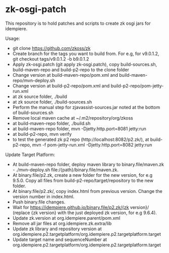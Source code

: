 # zk-osgi-patch
This repository is to hold patches and scripts to create zk osgi jars for idempiere. 

Usage:
* git clone https://github.com/zkoss/zk
* Create branch for the tags you want to build from. For e.g, for v9.0.1.2, git checkout tags/v9.0.1.2 -b b9.0.1.2
* Apply zk-osgi.patch (git apply zk-osgi.patch), copy build-sources.sh, build-maven-repo and build-p2-repo to the clone folder
* Change version at build-maven-repo/pom.xml and build-maven-repo/mvn-deploy.sh
* Change version at build-p2-repo/pom.xml and build-p2-repo/pom-jetty-run.xml
* at zk source folder, ./build
* at zk source folder, ./build-sources.sh
* Perform the manual step for zjavassist-sources.jar noted at the bottom of build-sources.sh
* Remove local maven cache at ~/.m2/repository/org/zkoss
* at build-maven-repo folder, ./build.sh
* at build-maven-repo folder, mvn -Djetty.http.port=8081 jetty:run
* at build-p2-repo, mvn verify
* to test the generated zk p2 repo (http://localhost:8082/p2.zk/), at build-p2-repo, mvn -f pom-jetty-run.xml -Djetty.http.port=8082 jetty:run

Update Target Platform:
* At build-maven-repo folder, deploy maven library to binary.file/maven.zk - ./mvn-deploy.sh file:/{path}/binary.file/maven.zk.
* At binary.file/p2.zk, create a new folder for the new version, for e.g 9.5.0. Copy all files from build-p2-repo/target/repository to the new folder.
* At binary.file/p2.zk/<new version>, copy index.html from previous version. Change the version number in index.html.
* Push binary.file changes.
* Wait for https://idempiere.github.io/binary.file/p2.zk/{zk version}/ (replace {zk version} with the just deployed zk version, for e.g 9.6.4).
* Update zk.version at org.idempiere.parent/pom.xml
* Remove all jar files at org.idempiere.zk.extra/lib
* Update zk library and repository version at org.idempiere.p2.targetplatform/org.idempiere.p2.targetplatform.target
* Update target name and sequenceNumber at org.idempiere.p2.targetplatform/org.idempiere.p2.targetplatform.target
